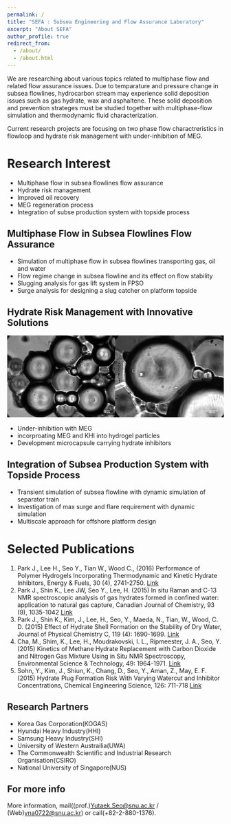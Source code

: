 ```yaml
---
permalink: /
title: "SEFA : Subsea Engineering and Flow Assurance Laboratory"
excerpt: "About SEFA"
author_profile: true
redirect_from: 
  - /about/
  - /about.html
---
```


We are researching about various topics related to multiphase flow and related flow assurance issues. Due to temparature and pressure change in subsea flowlines, hydrocarbon stream may experience solid deposition issues such as gas hydrate, wax and asphaltene. These solid deposition and prevention strateges must be studied together with multiphase-flow simulation and thermodynamic fluid characterization. 

Current research projects are focusing on two phase flow charactreristics in flowloop and hydrate risk management with under-inhibition of MEG.

Research Interest
======
- Multiphase flow in subsea flowlines flow assurance
- Hydrate risk management
- Improved oil recovery
- MEG regeneration process
- Integration of subse production system with topside process

Multiphase Flow in Subsea Flowlines Flow Assurance
------
- Simulation of multiphase flow in subsea flowlines transporting gas, oil and water
- Flow regime change in subsea flowline and its effect on flow stability
- Slugging analysis for gas lift system in FPSO
- Surge analysis for designing a slug catcher on platform topside

Hydrate Risk Management with Innovative Solutions
------
![hydrate](/images/hydrate.PNG)

- Under-inhibition with MEG
- incorproating MEG and KHI into hydrogel particles
- Development microcapsule carrying hydrate inhibitors

Integration of Subsea Production System with Topside Process
------
- Transient simulation of subsea flowline with dynamic simulation of separator train
- Investigation of max surge and flare requirement with dynamic simulation
- Multiscale approach for offshore platform design


Selected Publications
======
1. Park J., Lee H., Seo Y., Tian W., Wood C., (2016) Performance of Polymer Hydrogels Incorporating Thermodynamic and Kinetic Hydrate Inhibitors, Energy & Fuels, 30 (4), 2741-2750. [Link](https://pubs.acs.org/doi/abs/10.1021/acs.energyfuels.5b02978)
1. Park J., Shin K., Lee JW, Seo Y., Lee, H. (2015)  In situ Raman and C-13 NMR spectroscopic analysis of gas hydrates formed in confined water: application to natural gas capture, Canadian Journal of Chemistry, 93 (9), 1035-1042 [Link](http://www.nrcresearchpress.com/doi/abs/10.1139/cjc-2014-0536#.WtQJsIhuZaR)
1. Park J., Shin K., Kim, J., Lee, H., Seo, Y., Maeda, N., Tian, W., Wood, C. D. (2015) Effect of Hydrate Shell Formation on the Stability of Dry Water, Journal of Physical Chemistry C, 119 (4): 1690-1699. [Link](https://pubs.acs.org/doi/full/10.1021/jp510603q)
1. Cha, M., Shim, K., Lee, H., Moudrakovski, I. L., Ripmeester, J. A., Seo, Y. (2015) Kinetics of Methane Hydrate Replacement with Carbon Dioxide and Nitrogen Gas Mixture Using in Situ NMR Spectroscopy, Environmental Science & Technology, 49: 1964-1971. [Link](https://pubs.acs.org/doi/abs/10.1021/es504888n)
1. Sohn, Y., Kim, J., Shiun, K., Chang, D., Seo, Y., Aman, Z., May, E. F. (2015) Hydrate Plug Formation Risk With Varying Watercut and Inhibitor Concentrations, Chemical Engineering Science, 126: 711-718 [Link](https://www.sciencedirect.com/science/article/pii/S0009250915000317)

Research Partners
------
- Korea Gas Corporation(KOGAS)
- Hyundai Heavy Industry(HHI)
- Samsung Heavy Industry(SHI)
- University of Western Austrailia(UWA)
- The Commonwealth Scientific and Industrial Research Organisation(CSIRO)
- National University of Singapore(NUS)

For more info
------
More information, mail((prof.)Yutaek.Seo@snu.ac.kr / (Web)yna0722@snu.ac.kr) or call(+82-2-880-1376). 
